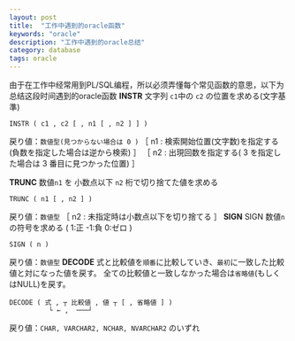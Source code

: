 ```yaml
---
layout: post
title:  "工作中遇到的oracle函数"
keywords: "oracle"
description: "工作中遇到的oracle总结"
category: database
tags: oracle
---
```

由于在工作中经常用到PL/SQL编程，所以必须弄懂每个常见函数的意思，以下为总结这段时间遇到的oracle函数
**INSTR**
文字列 ` c1 `中の ` c2 ` の位置を求める(文字基準)

	INSTR ( c1 , c2 [ , n1 [ , n2 ] ] )

戻り値：`数値型(見つからない場合は 0 )`
［   n1 : 検索開始位置(文字数)を指定する(負数を指定した場合は逆から検索) ］
［   n2 : 出現回数を指定する( 3 を指定した場合は 3 番目に見つかった位置) ］

**TRUNC**
数値` n1 ` を 小数点以下 ` n2 ` 桁で切り捨てた値を求める

	TRUNC ( n1 [ , n2 ] )

戻り値：`数値型`
［   n2 : 未指定時は小数点以下を切り捨てる ］
**SIGN**
 SIGN 数値` n `の符号を求める	 ( 1:正 -1:負 0:ゼロ )	

	SIGN ( n )

戻り値：`数値型`
**DECODE**
式と比較値を`順番`に比較していき、`最初`に一致した比較値と対になった値を戻す。
全ての比較値と一致しなかった場合は`省略値`(もしくはNULL)を戻す。

	DECODE ( 式 , ┬ 比較値 , 値 ┬ [ , 省略値 ] )
              └ ← ,  ───┘

戻り値：`CHAR, VARCHAR2, NCHAR, NVARCHAR2` のいずれ